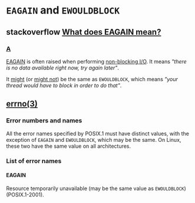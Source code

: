 # `EAGAIN` and `EWOULDBLOCK`



## stackoverflow [What does EAGAIN mean?](https://stackoverflow.com/questions/4058368/what-does-eagain-mean)



### [A](https://stackoverflow.com/a/4058377)

[EAGAIN](https://web.archive.org/web/20130508062559/http://www.wlug.org.nz/EAGAIN) is often raised when performing [non-blocking I/O](http://www.kegel.com/dkftpbench/nonblocking.html). It means *"there is no data available right now, try again later"*.

It [might](http://www.opengroup.org/onlinepubs/000095399/basedefs/errno.h.html) (or [might not](http://mail-archives.apache.org/mod_mbox/httpd-dev/200004.mbox/)) be the same as `EWOULDBLOCK`, which means *"your thread would have to block in order to do that"*.



## [errno(3)](https://www.man7.org/linux/man-pages/man3/errno.3.html)

### Error numbers and names

All the error names specified by POSIX.1 must have distinct values, with the exception of `EAGAIN` and `EWOULDBLOCK`, which may be the same.  On Linux, these two have the same value on all architectures.

### List of error names

#### EAGAIN 

Resource temporarily unavailable (may be the same value as `EWOULDBLOCK`) (POSIX.1-2001).